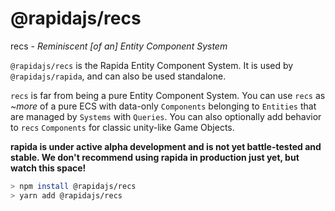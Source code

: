 # @rapidajs/recs

recs - *Reminiscent [of an] Entity Component System*

`@rapidajs/recs` is the Rapida Entity Component System. It is used by `@rapidajs/rapida`, and can also be used standalone.

`recs` is far from being a pure Entity Component System. You can use `recs` as *~more* of a pure ECS with data-only `Components` belonging to `Entities` that are managed by `Systems` with `Queries`. You can also optionally add behavior to `recs` `Components` for classic unity-like Game Objects.

**rapida is under active alpha development and is not yet battle-tested and stable. We don't recommend using rapida in production just yet, but watch this space!**

```bash
> npm install @rapidajs/recs
> yarn add @rapidajs/recs
```
